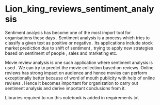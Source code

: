 # Lion_king_reviews_sentiment_analysis

Sentiment analysis has become one of the most import tool for organisations these days . Sentiment analysis is a process which tries to classify a given text as positive or negative . Its applications include stock market prediction due to shift of sentiment , trying to apply new strategies based on sentiment of people , sales and marketing etc.

Movie review analysis is one such application where sentiment analysis is used . We can try to predict the movie collection based on reviews. Online reviews has strong impact on audience and hence movies can perform exceptionally better because of word of mouth publicity with help of online reviews . Hence it becomes important for organization to carry out sentiment analysis and derive important conclusions from it.

Libraries required to run this notebook is added in requirements.txt
